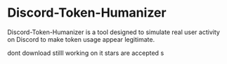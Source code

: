 # Discord-Token-Humanizer
Discord-Token-Humanizer is a tool designed to simulate real user activity on Discord to make token usage appear legitimate.



dont download stilll working on it
stars are accepted
s
